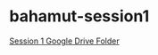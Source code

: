# bahamut-session1

[Session 1 Google Drive Folder](https://drive.google.com/drive/folders/0BxvkP2ZF0sgWZjc1U2pZMWJWdlU)